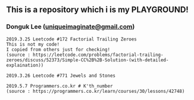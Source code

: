 ## This is a repository which i is my PLAYGROUND!
### Donguk Lee (uniqueimaginate@gmail.com)

```
2019.3.25 Leetcode #172 Factorial Trailing Zeroes
This is not my code!
I copied from others just for checking!
(source : https://leetcode.com/problems/factorial-trailing-zeroes/discuss/52373/Simple-CC%2B%2B-Solution-(with-detailed-explaination))

2019.3.26 Leetcode #771 Jewels and Stones

2019.5.7 Programmers.co.kr # K'th_number
(source : https://programmers.co.kr/learn/courses/30/lessons/42748)
```
